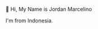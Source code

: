 👋 Hi, My Name is Jordan Marcelino

I'm from Indonesia.


<!---
JordanMarcelino/JordanMarcelino is a ✨ special ✨ repository because its `README.md` (this file) appears on your GitHub profile.
You can click the Preview link to take a look at your changes.
--->
